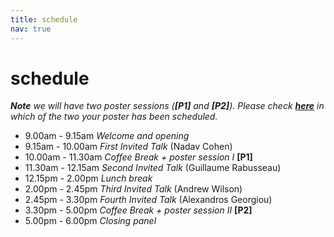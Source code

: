 ```yaml
---
title: schedule
nav: true
---
```


# schedule

*<b>Note</b> we will have two poster sessions (<b>[P1]</b> and <b>[P2]</b>). Please check [<b>here</b>](https://april-tools.github.io/colorai/accepted.html) in which of the two your poster has been scheduled.*


-  9.00am -  9.15am *Welcome and opening*
-  9.15am - 10.00am *First Invited Talk* (Nadav Cohen)
- 10.00am - 11.30am *Coffee Break + poster session I* <b>[P1]</b>
- 11.30am - 12.15am *Second Invited Talk*  (Guillaume Rabusseau)
- 12.15pm -  2.00pm *Lunch break*
-  2.00pm -  2.45pm *Third Invited Talk* (Andrew Wilson)
-  2.45pm -  3.30pm *Fourth Invited Talk* (Alexandros Georgiou)
-  3.30pm -  5.00pm *Coffee Break + poster session II* <b>[P2]</b>
-  5.00pm -  6.00pm *Closing panel*